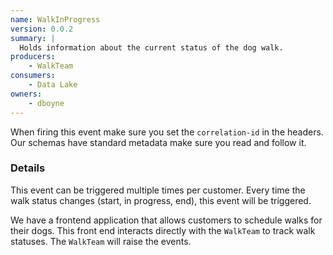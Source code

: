 ```yaml
---
name: WalkInProgress
version: 0.0.2
summary: |
  Holds information about the current status of the dog walk.
producers:
    - WalkTeam
consumers:
    - Data Lake
owners:
    - dboyne
---
```


<Admonition>When firing this event make sure you set the `correlation-id` in the headers. Our schemas have standard metadata make sure you read and follow it.</Admonition>

### Details

This event can be triggered multiple times per customer. Every time the walk status changes (start, in progress, end), this event will be triggered.

We have a frontend application that allows customers to schedule walks for their dogs. This front end interacts directly with the `WalkTeam` to track walk statuses. The `WalkTeam` will raise the events.

<NodeGraph title="Consumer / Producer Diagram" />

<EventExamples title="How to trigger event" />

<Schema />

<SchemaViewer renderRootTreeLines defaultExpandedDepth='0' maxHeight="500" />